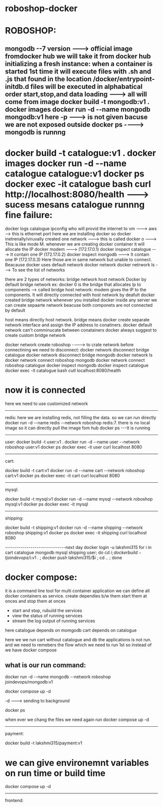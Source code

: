 # roboshop-docker

ROBOSHOP:
==========
mongodb --7 version ---> official image fromdocker hub 
we will take it from docker hub 
initializing a fresh instance:
when a container is started 1st time it will execute files with .sh and .js that found in the location 
/docker/entrypoint-initdb.d 
files will be executed in alphabatical order
start,stop,and data loading ---> all will come from image
docker build -t mongodb:v1 .
docker images
docker run -d --name mongodb mongodb:v1
here 
-p ---> is not given bacuse we are not exposed outside
docker ps ----> mongodb is runnng
--------------------------------------------
docker build -t catalogue:v1 .
docker images
docker run -d --name catalogue catalogue:v1
docker ps
docker exec -it catalogue bash
curl http://localhost:8080/health  ---> sucess mesans catalogue runnng fine 
failure:
=======
docker logs catalogue
ipconfig 
who will provid the internet to vm ---> aws --> this is ethernet port 
here we are installing docker so docker inetrenally/viruvally created one network ---> this is called docker o ---> This is like mode M.
whenever we are creating docker container it will allocate the IP 
docker modem ---> (172.17.0.1)
docker inspect catalogue ---> It contain one IP (172.17.0.2)
docker inspect mongodb ---> It contain one IP (172.17.0.3)
Here those are in same network but unable to connect. Beacause docker uses default network
docker network docker netrwork ls ---> To see the list of networks

there are 2 types of networks:
bridge network
host network
Docker by default bridge network 
ex: docker 0 is the bridge that allocates Ip to components --> called bridge
host network:
modem gives the IP to the components. It will directly connected with host network
by deafult docker created bridge network whenever you installed docker inside any server
we can create sepaarte network beacuse both componets are not connected by default


host means directly host network.
bridge means docker create separate network interface and assign the IP address to conatiners.
docker default network can't comminucate between conatainers
docker always suggest to create custom bridge network


docker network create roboshop ----> to crate network
before connectining we need to disconnect:
docker network disconnect bridge catalogue
docker network disconnect bridge mongodb
docker network ls
docker network connect roboshop mongodb
docker network connect roboshop catalogue
docker inspect mongodb
docker inspect catalogue
docker exec -it catalogue bash
cutl localhost:8080/health 
# now it is connected
here we need to use customized network

-------------------
redis:
here we are installing redis, not filling the data. so we can run directly
docker run -d --name redis --network roboshop redis:7.
there is no local image so it can directly pull the image fom hub
docker ps ---It is running

--------------------
user:
docker build -t  user:v1 .
docker run -d --name user --network roboshop user:v1
docker ps
docker exec -it user
curl localhost 8080

-----------------------
cart:

docker build -t cart:v1
docker run -d --name cart --network roboshop cart:v1
docker ps
docker exec -it cart
curl localhost 8080

---------------------
mysql:

docker build -t mysql:v1
docker run -d --name mysql --network roboshop mysql:v1
docker ps
docker exec -it mysql

-----------------
shipping:

docker build -t shipping:v1
docker run -d --name shipping --network roboshop shipping:v1
docker ps
docker exec -it shipping
curl localhost 8080

-------------------------------next day
docker login -u lakshmi315
for i in cart catalogue mongodb mysql shipping user; do cd $i; docker build -t joindevops/$i:v1 . ; docker push lakshmi315/$i ; cd .. ; done    

docker compose:
================
it is a command line tool for  multi container application
we can define all docker containers as service. 
create dependies b/w them start them at onces and stop them at onces 
- start and stop, rubuild the services 
- view the status of running services
- stream the log output of running services

here catalogue depends on momgodb
cart depends on catalogue 

here we we run cart without catalogue and db the applications is not run. and we need to remebers the flow which we need to run 1st
so instead of we have docker compose

what is our run command:
-----------------------
docker run -d --name mongodb --network roboshop joindevops/mongodb:v1

docker compose up -d 

-d ---> sending to background

docker ps 

when ever we chang the files we need again run 
docker compose up -d 

----------------------
payment:

docker build -t lakshmi315/payment:v1
# we can give environemnt variables on run time or build time
docker compose up -d 

--------------------
frontend:

